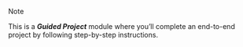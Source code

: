 
> [!NOTE]
>  This is a **_Guided Project_** module where you’ll complete an end-to-end project by following step-by-step instructions.